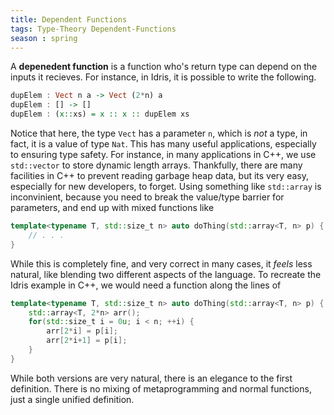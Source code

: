 ```yaml
---
title: Dependent Functions
tags: Type-Theory Dependent-Functions
season : spring
---
```


A **depenedent function** is a function who's return type can depend on the inputs it recieves. For instance, in Idris, it is possible to write the following.
```haskell
dupElem : Vect n a -> Vect (2*n) a
dupElem : [] -> []
dupElem : (x::xs) = x :: x :: dupElem xs
```
Notice that here, the type `Vect` has a parameter `n`, which is *not* a type, in fact, it is a value of type `Nat`. This has many useful applications, especially to ensuring type safety. For instance, in many applications in C++, we use `std::vector` to store dynamic length arrays. Thankfully, there are many facilities in C++ to prevent reading garbage heap data, but its very easy, especially for new developers, to forget. Using something like `std::array` is inconvinient, because you need to break the value/type barrier for parameters, and end up with mixed functions like
```cpp
template<typename T, std::size_t n> auto doThing(std::array<T, n> p) {
	// . . .
}
```
While this is completely fine, and very correct in many cases, it *feels* less natural, like blending two different aspects of the language. To recreate the Idris example in C++, we would need a function along the lines of
```cpp
template<typename T, std::size_t n> auto doThing(std::array<T, n> p) {
	std::array<T, 2*n> arr();
	for(std::size_t i = 0u; i < n; ++i) {
		arr[2*i] = p[i];
		arr[2*i+1] = p[i];
	}
}
```
While both versions are very natural, there is an elegance to the first definition. There is no mixing of metaprogramming and normal functions, just a single unified definition.